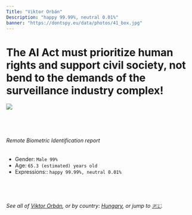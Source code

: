 ```yaml
---
Title: "Viktor Orbán"
Description: "happy 99.99%, neutral 0.01%"
banner: "https://dontspy.eu/data/photos/41_box.jpg"
---
```


# The AI Act must prioritize human rights and support civil society, not bend to the demands of the surveillance industry complex!

<link rel="stylesheet" type="text/css" href="/css/blog.css" />

<div class="is-fake" hidden>

_This image is **clearly fake**_, yet we [continue to collect them because the AI Act negotiations](/blog/why-deepfake/) are heading in a direction that will only make people's lives more complicated. For a more in-depth explanation, read: [Double threat: why losing the battle against Face Biometrics would fuel the proliferation of deepfakes](/blog/the-dual-threat-how-losing-the-biometric-battle-fuels-deepfake-proliferation/).


</div>

<!-- <img src="https://dontspy.eu/data/photos/54_box.jpg" /> -->
<img src="https://dontspy.eu/data/photos/41_box.jpg" />

## <br>

###### Remote Biometric Identification report

* <span class="label">Gender:</span> `Male 99%`
* <span class="label">Age:</span> `65.3 (estimated) years old`
* <span class="label">Expressions::</span> `happy 99.99%, neutral 0.01%`

## <br>

###### See all of [Viktor Orbán](/policymaker#Viktor%20Orb%C3%A1n), or by country: [Hungary](/country#Hungary), or jump to [🇵🇱](/x/154).

## <br>
